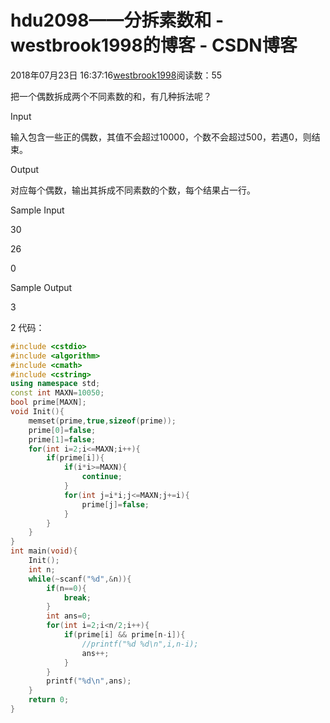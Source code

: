 # hdu2098——分拆素数和 - westbrook1998的博客 - CSDN博客





2018年07月23日 16:37:16[westbrook1998](https://me.csdn.net/westbrook1998)阅读数：55








> 
把一个偶数拆成两个不同素数的和，有几种拆法呢？ 

  Input 

  输入包含一些正的偶数，其值不会超过10000，个数不会超过500，若遇0，则结束。 

  Output 

  对应每个偶数，输出其拆成不同素数的个数，每个结果占一行。 

  Sample Input 

  30 

  26 

  0 

  Sample Output 

  3 

  2
代码：

```cpp
#include <cstdio>
#include <algorithm>
#include <cmath>
#include <cstring>
using namespace std;
const int MAXN=10050;
bool prime[MAXN];
void Init(){
    memset(prime,true,sizeof(prime));
    prime[0]=false;
    prime[1]=false;
    for(int i=2;i<=MAXN;i++){
        if(prime[i]){
            if(i*i>=MAXN){
                continue;
            }
            for(int j=i*i;j<=MAXN;j+=i){
                prime[j]=false;
            }
        }
    }
}
int main(void){
    Init();
    int n;
    while(~scanf("%d",&n)){
        if(n==0){
            break;
        }
        int ans=0;
        for(int i=2;i<n/2;i++){
            if(prime[i] && prime[n-i]){
                //printf("%d %d\n",i,n-i);
                ans++;
            }
        }
        printf("%d\n",ans);
    }
    return 0;
}
```






